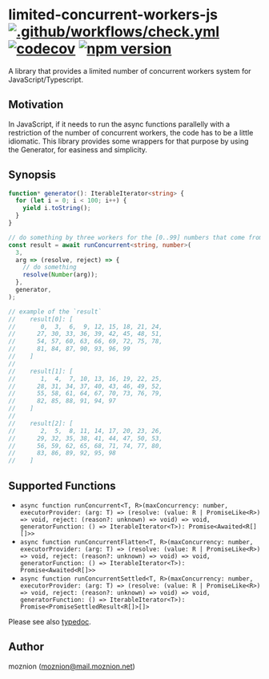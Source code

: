 # limited-concurrent-workers-js [![.github/workflows/check.yml](https://github.com/moznion/limited-concurrent-workers-js/actions/workflows/check.yml/badge.svg)](https://github.com/moznion/limited-concurrent-workers-js/actions/workflows/check.yml) [![codecov](https://codecov.io/gh/moznion/limited-concurrent-workers-js/branch/main/graph/badge.svg?token=Y8IYCBWLNT)](https://codecov.io/gh/moznion/limited-concurrent-workers-js) [![npm version](https://badge.fury.io/js/@moznion%2Flimited-concurrent-workers.svg)](https://badge.fury.io/js/@moznion%2Flimited-concurrent-workers)

A library that provides a limited number of concurrent workers system for JavaScript/Typescript.

## Motivation

In JavaScript, if it needs to run the async functions parallelly with a restriction of the number of concurrent workers, the code has to be a little idiomatic. This library provides some wrappers for that purpose by using the Generator, for easiness and simplicity.

## Synopsis

```ts
function* generator(): IterableIterator<string> {
  for (let i = 0; i < 100; i++) {
    yield i.toString();
  }
}

// do something by three workers for the [0..99] numbers that come from the `generator()`.
const result = await runConcurrent<string, number>(
  3,
  arg => (resolve, reject) => {
    // do something
    resolve(Number(arg));
  },
  generator,
);

// example of the `result`
//    result[0]: [
//       0,  3,  6,  9, 12, 15, 18, 21, 24,
//      27, 30, 33, 36, 39, 42, 45, 48, 51,
//      54, 57, 60, 63, 66, 69, 72, 75, 78,
//      81, 84, 87, 90, 93, 96, 99
//    ]
//
//    result[1]: [
//       1,  4,  7, 10, 13, 16, 19, 22, 25,
//      28, 31, 34, 37, 40, 43, 46, 49, 52,
//      55, 58, 61, 64, 67, 70, 73, 76, 79,
//      82, 85, 88, 91, 94, 97
//    ]
//
//    result[2]: [
//       2,  5,  8, 11, 14, 17, 20, 23, 26,
//      29, 32, 35, 38, 41, 44, 47, 50, 53,
//      56, 59, 62, 65, 68, 71, 74, 77, 80,
//      83, 86, 89, 92, 95, 98
//    ]
```

## Supported Functions

- `async function runConcurrent<T, R>(maxConcurrency: number, executorProvider: (arg: T) => (resolve: (value: R | PromiseLike<R>) => void, reject: (reason?: unknown) => void) => void, generatorFunction: () => IterableIterator<T>): Promise<Awaited<R[][]>>`
- `async function runConcurrentFlatten<T, R>(maxConcurrency: number, executorProvider: (arg: T) => (resolve: (value: R | PromiseLike<R>) => void, reject: (reason?: unknown) => void) => void, generatorFunction: () => IterableIterator<T>): Promise<Awaited<R[]>>`
- `async function runConcurrentSettled<T, R>(maxConcurrency: number, executorProvider: (arg: T) => (resolve: (value: R | PromiseLike<R>) => void, reject: (reason?: unknown) => void) => void, generatorFunction: () => IterableIterator<T>): Promise<PromiseSettledResult<R[]>[]>`

Please see also [typedoc](https://moznion.github.io/limited-concurrent-workers-js/).

## Author

moznion (<moznion@mail.moznion.net>)

